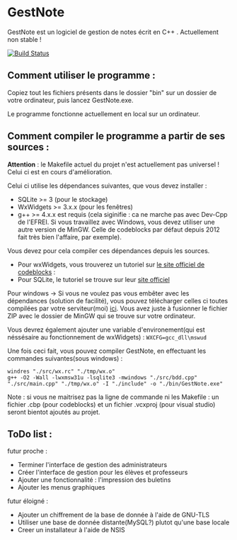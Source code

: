 # GestNote
GestNote est un logiciel de gestion de notes écrit en C++ . Actuellement non stable !

[![Build Status](https://travis-ci.org/zestedesavoir/zds-site.svg?branch=dev)]()

## Comment utiliser le programme : 

Copiez tout les fichiers présents dans le dossier "bin" sur un dossier de votre ordinateur, puis lancez GestNote.exe.

Le programme fonctionne actuellement en local sur un ordinateur. 


## Comment compiler le programme a partir de ses sources : 

**Attention** : le Makefile actuel du projet n'est actuellement pas universel ! Celui ci est en cours d'amélioration.


Celui ci utilise les dépendances suivantes, que vous devez installer : 
- SQLite >= 3 (pour le stockage)
- WxWidgets >= 3.x.x (pour les fenêtres)
- g++ >= 4.x.x  est requis (cela siginifie : ca ne marche pas avec Dev-Cpp de l'EFREI. Si vous travaillez avec Windows, vous devez utiliser une autre version de MinGW. Celle de codeblocks par défaut depuis 2012 fait très bien l'affaire, par exemple).

Vous devez pour cela compiler ces dépendances depuis les sources. 
- Pour wxWidgets, vous trouverez un tutoriel sur [le site officiel de codeblocks](http://wiki.codeblocks.org/index.php?title=Compiling_wxWidgets_3.0.0_to_develop_Code::Blocks_(MSW)) : 
- Pour SQLite, le tutoriel se trouve sur leur [site officiel](https://www.sqlite.org/howtocompile.html)

Pour windows -> Si vous ne voulez pas vous embêter avec les dépendances (solution de facilité), vous pouvez télécharger celles ci toutes compilées par votre serviteur(moi) [ici](https://mega.co.nz/#!F5EXzJpY!6W0L0zBizfhRYERPQND_8xvTLXvH4b509XSRd61qLqU). Vous avez juste à fusionner le fichier ZIP avec le dossier de MinGW qui se trouve sur votre ordinateur.

Vous devrez également ajouter une variable d'environement(qui est néssésaire au fonctionnement de wxWidgets) : `WXCFG=gcc_dll\mswud`

Une fois ceci fait, vous pouvez compiler GestNote, en effectuant les commandes suivantes(sous windows) : 

```console
windres "./src/wx.rc" "./tmp/wx.o"
g++ -O2 -Wall -lwxmsw31u -lsqlite3 -mwindows "./src/bdd.cpp" "./src/main.cpp" "./tmp/wx.o" -I "./include" -o "./bin/GestNote.exe"
```


Note : si vous ne maitrisez pas la ligne de commande ni les Makefile :  un fichier .cbp (pour codeblocks) et un fichier .vcxproj (pour visual studio) seront bientot ajoutés au projet.

## ToDo list : 
futur proche : 
* Terminer l'interface de gestion des administrateurs
* Créer l'interface de gestion pour les élèves et professeurs
* Ajouter une fonctionnalité : l'impression des buletins
* Ajouter les menus graphiques

futur éloigné : 
* Ajouter un chiffrement de la base de donnée à l'aide de GNU-TLS
* Utiliser une base de donnée distante(MySQL?) plutot qu'une base locale 
* Creer un installateur à l'aide de NSIS